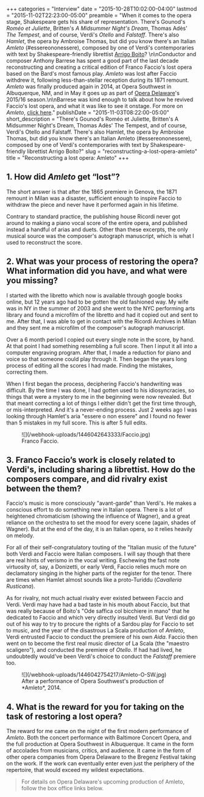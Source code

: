 +++
categories = "Interview"
date = "2015-10-28T10:02:00-04:00"
lastmod = "2015-11-02T22:23:00-05:00"
preamble = "When it comes to the opera stage, Shakespeare gets his share of representation. There's Gounod's *Roméo et Juliette*, Britten's *A Midsummer Night's Dream*, Thomas Adès' *The Tempest*, and of course, Verdi's *Otello* and *Falstaff*. There's also *Hamlet*, the opera by Ambroise Thomas, but did you know there's an Italian *Amleto* (#essereononessere), composed by one of Verdi's contemporaries with text by Shakespeare-friendly librettist [Arrigo Boito](https://en.wikipedia.org/wiki/Arrigo_Boito)? \n\nConductor and composer Anthony Barrese has spent a good part of the last decade reconstructing and creating a critical edition of Franco Faccio's lost opera based on the Bard's most famous play. *Amleto* was lost after Faccio withdrew it, following less-than-stellar reception during its 1871 remount. *Amleto* was finally produced again in 2014, at Opera Southwest in Albuquerque, NM, and in May it goes up as part of [Opera Delaware](/scene/companies/opera-delaware/)'s 2015/16 season.\n\nBarrese was kind enough to talk about how he revived Faccio's lost opera, and what it was like to see it onstage. For more on *Amleto*, [click here](http://anthonybarrese.com/projects/amleto-project/)."
publishDate = "2015-11-03T08:22:00-05:00"
short_description = "There's Gounod's Roméo et Juliette, Britten's A Midsummer Night's Dream, Thomas Adès' The Tempest, and of course, Verdi's Otello and Falstaff. There's also Hamlet, the opera by Ambroise Thomas, but did you know there's an Italian Amleto (#essereononessere), composed by one of Verdi's contemporaries with text by Shakespeare-friendly librettist Arrigo Boito?"
slug = "reconstructing-a-lost-opera-amleto"
title = "Reconstructing a lost opera: Amleto"
+++

## 1. How did *Amleto* get “lost”?

The short answer is that after the 1865 premiere in Genova, the 1871 remount in Milan was a disaster, sufficient enough to inspire Faccio to withdraw the piece and never have it performed again in his lifetime.

Contrary to standard practice, the publishing house Ricordi never got around to making a piano vocal score of the entire opera, and published instead a handful of arias and duets. Other than these excerpts, the only musical source was the composer's autograph manuscript, which is what I used to reconstruct the score.

## 2. What was your process of restoring the opera? What information did you have, and what were you missing?

I started with the libretto which now is available through google books online, but 12 years ago had to be gotten the old fashioned way. My wife was in NY in the summer of 2003 and she went to the NYC performing arts library and found a microfilm of the libretto and had it copied out and sent to me. After that, I was able to get in contact with the Ricordi Archives in Milan and they sent me a microfilm of the composer's autograph manuscript. 

Over a 6 month period I copied out every single note in the score, by hand. At that point I had something resembling a full score. Then I input it all into a computer engraving program. After that, I made a reduction for piano and voice so that someone could play through it. Then began the years long process of editing all the scores I had made. Finding the mistakes, correcting them. 

When I first began the process, deciphering Faccio's handwriting was difficult. By the time I was done, I had gotten used to his idiosyncracies, so things that were a mystery to me in the beginning were now revealed. But that meant correcting a lot of things I either didn't get the first time through, or mis-interpreted. And it's a never-ending process. Just 2 weeks ago I was looking through Hamlet's aria "essere o non essere" and I found no fewer than 5 mistakes in my full score. This is after 5 full edits.

<figure data-type="image">
![](/webhook-uploads/1446042643333/Faccio.jpg)
<figcaption>Franco Faccio.</figcaption>
</figure>

## 3. Franco Faccio’s work is closely related to Verdi's, including sharing a librettist. How do the composers compare, and did rivalry exist between the them?

Faccio's music is more consciously "avant-garde" than Verdi's. He makes a conscious effort to do something new in Italian opera. There is a lot of heightened chromaticism (showing the influence of Wagner), and a great reliance on the orchestra to set the mood for every scene (again, shades of Wagner). But at the end of the day, it is an Italian opera, so it relies heavily on melody. 

For all of their self-congratulatory touting of the "Italian music of the future" both Verdi and Faccio were Italian composers. I will say though that there are real hints of verismo in the vocal writing. Eschewing the fast note virtuosity of, say, a Donizetti, or early Verdi, Faccio relies much more on declamatory singing in the higher parts of the register for the tenor. There are times when Hamlet almost sounds like a proto-Turiddu (*Cavalleria Rusticana*). 

As for rivalry, not much actual rivalry ever existed between Faccio and Verdi. Verdi may have had a bad taste in his mouth about Faccio, but that was really because of Boito's "Ode saffica col bicchiere in mano" that he dedicated to Faccio and which very directly insulted Verdi. But Verdi did go out of his way to try to procure the rights of a Sardou play for Faccio to set to music, and the year of the disastrous La Scala production of *Amleto*, Verdi entrusted Faccio to conduct the premiere of his own *Aida*. Faccio then went on to become the first real music director of La Scala (the "maestro scaligero"), and conducted the premiere of *Otello*. If had had lived, he undoubtedly would've been Verdi's choice to conduct the *Falstaff* premiere too.

<figure data-type="image">
![](/webhook-uploads/1446042754217/Amleto-O-SW.jpg)
<figcaption>After a performance of Opera Southwest's production of *Amleto*, 2014.</figcaption>
</figure>

## 4. What is the reward for you for taking on the task of restoring a lost opera?

The reward for me came on the night of the first modern performance of *Amleto*. Both the concert performance with Baltimore Concert Opera, and the full production at Opera Southwest in Albuquerque. It came in the form of accolades from musicians, critics, and audience. It came in the form of other opera companies from Opera Delaware to the Bregenz Festival taking on the work. If the work can eventually enter even just the periphery of the repertoire, that would exceed my wildest expectations.

>For details on Opera Delaware's upcoming production of Amleto, follow the box office links below.
